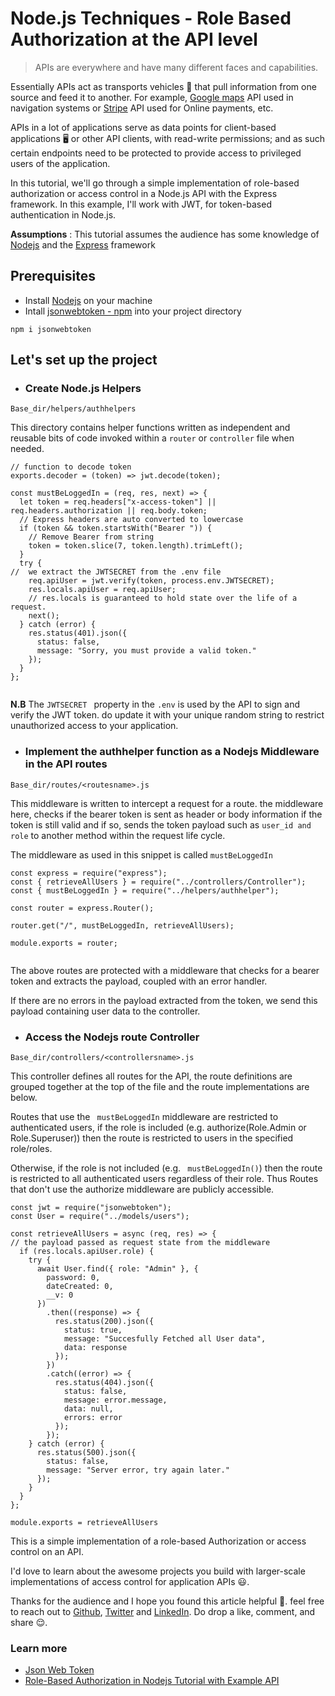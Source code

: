 # Node.js Techniques -   Role Based Authorization at the API level

> APIs are everywhere and have many different faces and capabilities.

Essentially APIs act as transports vehicles 🚗 that pull information from one source and feed it to another. For example, [Google maps](https://maps.google.ng/) API used in navigation systems or [Stripe](https://stripe.com/) API used for Online payments, etc. 

APIs in a lot of applications serve as data points for client-based applications 🖥️ or other API clients, with read-write permissions; and as such certain endpoints need to be protected to provide access to privileged users of the application. 

In this tutorial, we'll go through a simple implementation of role-based authorization or access control in a Node.js API with the Express framework. In this example, I'll work with  JWT,  for token-based authentication in Node.js.

**Assumptions** : This tutorial assumes the audience has some knowledge of [Nodejs](https://nodejs.org/) and the [Express](https://expressjs.com/) framework

## Prerequisites
- Install [Nodejs](https://nodejs.org/) on your machine
- Intall [jsonwebtoken - npm](https://www.npmjs.com/package/jsonwebtoken) into your project directory
```
npm i jsonwebtoken
 ```
## Let's set up the project 

- ### Create  Node.js Helpers 
`Base_dir/helpers/authhelpers`

This directory contains helper functions written as independent and reusable bits of code invoked within a ```router``` or ```controller``` file when needed.
```
// function to decode token
exports.decoder = (token) => jwt.decode(token);

const mustBeLoggedIn = (req, res, next) => {
  let token = req.headers["x-access-token"] || req.headers.authorization || req.body.token;
  // Express headers are auto converted to lowercase
  if (token && token.startsWith("Bearer ")) {
    // Remove Bearer from string
    token = token.slice(7, token.length).trimLeft();
  }
  try {
//  we extract the JWTSECRET from the .env file
    req.apiUser = jwt.verify(token, process.env.JWTSECRET);
    res.locals.apiUser = req.apiUser;
    // res.locals is guaranteed to hold state over the life of a request.
    next();
  } catch (error) {
    res.status(401).json({
      status: false,
      message: "Sorry, you must provide a valid token."
    });
  }
};


```
**N.B** 
The ```JWTSECRET ``` property in the ```.env``` is used by the API to sign and verify the JWT token. do update it with your unique random string to restrict unauthorized access to your application.


- ### Implement the authhelper function as a Nodejs Middleware in the API routes
`Base_dir/routes/<routesname>.js`

This middleware is written to intercept a request for a route. the middleware here,  checks if the bearer token is sent as header or body information if the token is still valid and if so, sends the token payload such as ```user_id and role``` to another method within the request life cycle.

The middleware as used in this snippet is called ``` mustBeLoggedIn ```
```
const express = require("express");
const { retrieveAllUsers } = require("../controllers/Controller");
const { mustBeLoggedIn } = require("../helpers/authhelper");

const router = express.Router();

router.get("/", mustBeLoggedIn, retrieveAllUsers);

module.exports = router;


```
The above routes are protected with a middleware that checks for a bearer token and extracts the payload, coupled with an error handler.
 
If there are no errors in the payload extracted from the token, we send this payload containing user data to the controller.

- ### Access the Nodejs route Controller
`Base_dir/controllers/<controllersname>.js`

This controller defines all routes for the API, the route definitions are grouped together at the top of the file and the route implementations are below.

Routes that use the ``` mustBeLoggedIn``` middleware are restricted to authenticated users, if the role is included (e.g. authorize(Role.Admin or Role.Superuser)) then the route is restricted to users in the specified role/roles.

 Otherwise, if the role is not included (e.g. ``` mustBeLoggedIn()```) then the route is restricted to all authenticated users regardless of their role. 
Thus Routes that don't use the authorize middleware are publicly accessible.

```
const jwt = require("jsonwebtoken");
const User = require("../models/users");
  
const retrieveAllUsers = async (req, res) => {
// the payload passed as request state from the middleware 
  if (res.locals.apiUser.role) {
    try {
      await User.find({ role: "Admin" }, {
        password: 0,
        dateCreated: 0,
        __v: 0
      })
        .then((response) => {
          res.status(200).json({
            status: true,
            message: "Succesfully Fetched all User data",
            data: response
          });
        })
        .catch((error) => {
          res.status(404).json({
            status: false,
            message: error.message,
            data: null,
            errors: error
          });
        });
    } catch (error) {
      res.status(500).json({
        status: false,
        message: "Server error, try again later."
      });
    }
  }
};

module.exports = retrieveAllUsers

```

This is a simple implementation of a role-based Authorization or access control on an API.

I'd love to learn about the awesome projects you build with larger-scale implementations of access control for application  APIs 😃.

Thanks for the audience and I hope you found this article helpful 🤗. feel free to reach out to [Github](https://github.com/nextwebb), [Twitter](https://twitter.com/i_am_nextwebb) and [LinkedIn](https://www.linkedin.com/in/peterson-oaikhenah-102645144/).
Do drop a like, comment, and share 😌.

### Learn more 
- [Json Web Token](https://www.npmjs.com/package/jsonwebtoken)
- [ Role-Based Authorization in Nodejs Tutorial with Example API ](https://jasonwatmore.com/post/2018/11/28/nodejs-role-based-authorization-tutorial-with-example-api)















